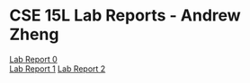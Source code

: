 # CSE 15L Lab Reports - Andrew Zheng
[Lab Report 0](Lab%200/lab-report-0)\
[Lab Report 1](Lab%201/lab-report-1)
[Lab Report 2](Lab%201/lab-report-2)